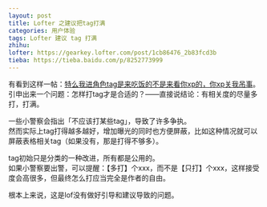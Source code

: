 ```yaml
---
layout: post
title: Lofter 之建议把tag打满
categories: 用户体验
tags: Lofter 建议 tag 打满
zhihu: 
lofter: https://gearkey.lofter.com/post/1cb86476_2b83fcd3b
tieba: https://tieba.baidu.com/p/8252773999
---
```


有看到这样一帖：[特么我进角色tag是来吃饭的不是来看你xp的，你xp关我吊事](https://tieba.baidu.com/p/8246169984)。  
引申出来一个问题：怎样打tag才是合适的？——直接说结论：有相关度的尽量多打，打满。

一些小警察会指出「不应该打某些tag」，导致了许多争执。  
然而实际上tag打得越多越好，增加曝光的同时也方便屏蔽，比如这种情况就可以屏蔽表格相关tag（如果没有，那是打得不够多）。

tag初始只是分类的一种改进，所有都是公用的。  
如果小警察要出警，可以提醒：【多打】个xxx，而不是【只打】个xxx，这样接受度会高很多，但最终怎么打应当完全是作者的自由。

根本上来说，这是lof没有做好引导和建议导致的问题。
